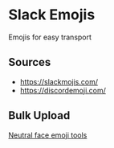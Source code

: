 # Slack Emojis

Emojis for easy transport

## Sources

- https://slackmojis.com/
- https://discordemoji.com/

## Bulk Upload
[Neutral face emoji tools](https://chrome.google.com/webstore/detail/slack-emoji-tools/anchoacphlfbdomdlomnbbfhcmcdmjej?hl=en)
